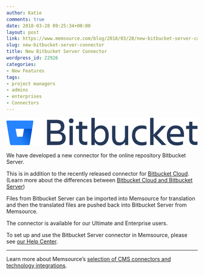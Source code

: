 ```yaml
---
author: Katie
comments: true
date: 2018-03-28 09:25:34+00:00
layout: post
link: https://www.memsource.com/blog/2018/03/28/new-bitbucket-server-connector/
slug: new-bitbucket-server-connector
title: New Bitbucket Server Connector
wordpress_id: 22926
categories:
- New Features
tags:
- project managers
- admins
- enterprises
- Connectors
---
```


[![](/uploads/2018/02/Bitbucket@2x-blue.png)](/uploads/2018/02/Bitbucket@2x-blue.png)

We have developed a new connector for the online repository Bitbucket Server. 

<!-- more -->

This is in addition to the recently released connector for [Bitbucket Cloud](https://www.memsource.com/blog/2018/02/27/new-bitbucket-cloud-connector/). (Learn more about the differences between [Bitbucket Cloud and Bitbucket Server](https://confluence.atlassian.com/confeval/development-tools-evaluator-resources/bitbucket/bitbucket-cloud-vs-server))

Files from Bitbucket Server can be imported into Memsource for translation and then the translated files are pushed back into Bitbucket Server from Memsource.

The connector is available for our Ultimate and Enterprise users.

To set up and use the Bitbucket Server connector in Memsource, please see [our Help Center](https://help.memsource.com/hc/en-us/articles/115003948452-Connectors#Bitbucket_Server).

---

Learn more about Memsource’s [selection of CMS connectors and technology integrations](https://www.memsource.com/integrations/).
